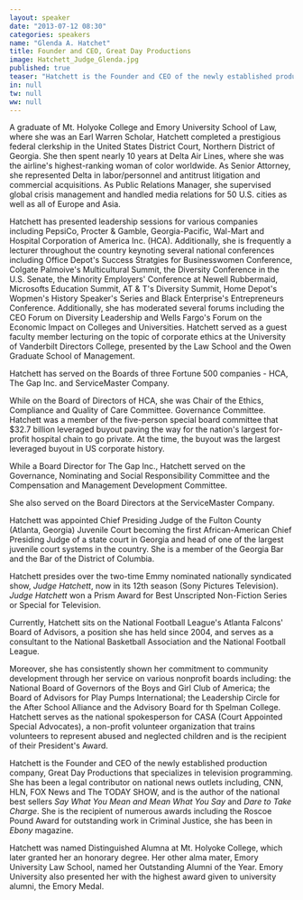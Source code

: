 ```yaml
---
layout: speaker
date: "2013-07-12 08:30"
categories: speakers
name: "Glenda A. Hatchet"
title: Founder and CEO, Great Day Productions
image: Hatchett_Judge_Glenda.jpg
published: true
teaser: "Hatchett is the Founder and CEO of the newly established production company, Great Day Productions that specializes in television programming."
in: null
tw: null
ww: null
---
```


A graduate of Mt. Holyoke College and Emory University School of Law, where she was an Earl Warren Scholar, Hatchett completed a prestigious federal clerkship in the United States District Court, Northern District of Georgia. She then spent nearly 10 years at Delta Air Lines, where she was the airline's highest-ranking woman of color worldwide. As Senior Attorney, she represented Delta in labor/personnel and antitrust litigation and commercial acquisitions. As Public Relations Manager, she supervised global crisis management and handled media relations for 50 U.S. cities as well as all of Europe and Asia.

Hatchett has presented leadership sessions for various companies including PepsiCo, Procter & Gamble, Georgia-Pacific, Wal-Mart and Hospital Corporation of America Inc. (HCA). Additionally, she is frequently a lecturer throughout the country keynoting several national conferences including Office Depot's Success Stratgies for Businesswomen Conference, Colgate Palmoive's Multicultural Summit, the Diversity Conference in the U.S. Senate, the Minority Employers' Conference at Newell Rubbermaid, Microsofts Education Summit, AT & T's Diversity Summit, Home Depot's Wopmen's History Speaker's Series and Black Enterprise's Entrepreneurs Conference. Additionally, she has moderated several forums including the CEO Forum on Diversity Leadership and Wells Fargo's Forum on the Economic Impact on Colleges and Universities. Hatchett served as a guest faculty member lecturing on the topic of corporate ethics at the University of Vanderbilt Directors College, presented by the Law School and the Owen Graduate School of Management.

Hatchett has served on the Boards of three Fortune 500 companies - HCA, The Gap Inc. and ServiceMaster Company.

While on the Board of Directors of HCA, she was Chair of the Ethics, Compliance and Quality of Care Committee. Governance Committee. Hatchett was a member of the five-person special board committee that $32.7 billion leveraged buyout paving the way for the nation's largest for-profit hospital chain to go private. At the time, the buyout was the largest leveraged buyout in US corporate history.

While a Board Director for The Gap Inc., Hatchett served on the Governance, Nominating and Social Responsibility Committee and the Compensation and Management Development Committee.

She also served on the Board Directors at the ServiceMaster Company.

Hatchett was appointed Chief Presiding Judge of the Fulton County (Atlanta, Georgia) Juvenile Court becoming the first African-American Chief Presiding Judge of a state court in Georgia and head of one of the largest juvenile court systems in the country. She is a member of the Georgia Bar and the Bar of the District of Columbia.

Hatchett presides over the two-time Emmy nominated nationally syndicated show, _Judge Hatchett_, now in its 12th season (Sony Pictures Television). _Judge Hatchett_ won a Prism Award for Best Unscripted Non-Fiction Series or Special for Television.

Currently, Hatchett sits on the National Football League's Atlanta Falcons' Board of Advisors, a position she has held since 2004, and serves as a consultant to the National Basketball Association and the National Football League.

Moreover, she has consistently shown her commitment to community development through her service on various nonprofit boards including: the National Board of Governors of the Boys and Girl Club of America; the Board of Advisors for Play Pumps International; the Leadership Circle for the After School Alliance and the Advisory Board for th Spelman College. Hatchett serves as the national spokesperson for CASA (Court Appointed Special Advocates), a non-profit volunteer organization that trains volunteers to represent abused and neglected children and is the recipient of their President's Award.

Hatchett is the Founder and CEO of the newly established production company, Great Day Productions that specializes in television programming. She has been a legal contributor on national news outlets including, CNN, HLN, FOX News and The TODAY SHOW, and is the author of the national best sellers _Say What You Mean and Mean What You Say_ and _Dare to Take Charge_. She is the recipient of numerous awards including the Roscoe Pound Award for outstanding work in Criminal Justice, she has been in _Ebony_ magazine.

Hatchett was named Distinguished Alumna at Mt. Holyoke College, which later granted her an honorary degree. Her other alma mater, Emory University Law School, named her Outstanding Alumni of the Year. Emory University also presented her with the highest award given to university alumni, the Emory Medal.

